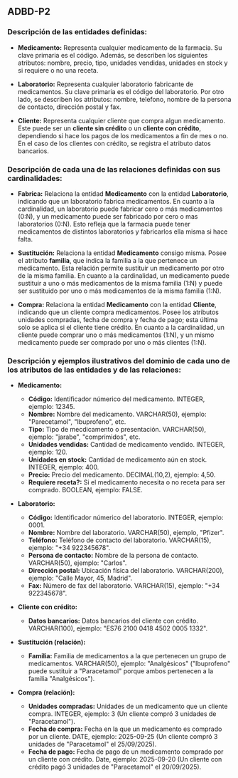 ## ADBD-P2

### Descripción de las entidades definidas:

- **Medicamento:** Representa cualquier medicamento de la farmacia. Su clave primaria es el código. Además, se describen los siguientes atributos: nombre, precio, tipo, unidades vendidas, unidades en stock y si requiere o no una receta.

- **Laboratorio:** Representa cualquier laboratorio fabricante de medicamentos. Su clave primaria es el código del laboratorio. Por otro lado, se describen los atributos: nombre, telefono, nombre de la persona de contacto, dirección postal y fax.

- **Cliente:** Representa cualquier cliente que compra algun medicamento. Este puede ser un **cliente sin crédito** o un **cliente con crédito**, dependiendo si hace los pagos de los medicamentos a fin de mes o no. En el caso de los clientes con crédito, se registra el atributo datos bancarios.

### Descripción de cada una de las relaciones definidas con sus cardinalidades:

- **Fabrica:** Relaciona la entidad **Medicamento** con la entidad **Laboratorio**, indicando que un laboratorio fabrica medicamentos. En cuanto a la cardinalidad, un laboratorio puede fabricar cero o más medicamentos (0:N), y un medicamento puede ser fabricado por cero o mas laboratorios (0:N). Esto refleja que la farmacia puede tener medicamentos de distintos laboratorios y fabricarlos ella misma si hace falta.
  
- **Sustitución:** Relaciona la entidad **Medicamento** consigo misma. Posee el atributo **familia**, que indica la familia a la que pertenece un medicamento. Esta relación permite sustituir un medicamento por otro de la misma familia. En cuanto a la cardinalidad, un medicamento puede sustituir a uno o más medicamentos de la misma familia (1:N) y puede ser sustituido por uno o más medicamentos de la misma familia (1:N).

- **Compra:** Relaciona la entidad **Medicamento** con la entidad **Cliente**, indicando que un cliente compra medicamentos. Posee los atributos unidades compradas, fecha de compra y fecha de pago; esta última solo se aplica si el cliente tiene crédito. En cuanto a la cardinalidad, un cliente puede comprar uno o más medicamentos (1:N), y un mismo medicamento puede ser comprado por uno o más clientes (1:N).

### Descripción y ejemplos ilustrativos del dominio de cada uno de los atributos de las entidades y de las relaciones:

- **Medicamento:**
  - **Código:**  Identificador númerico del medicamento. INTEGER, ejemplo: 12345.
  - **Nombre:** Nombre del medicamento. VARCHAR(50), ejemplo: "Parecetamol", "Ibuprofeno", etc.
  - **Tipo:** Tipo de mecdicamento o presentación. VARCHAR(50), ejemplo: "jarabe", "comprimidos", etc.
  - **Unidades vendidas:** Cantidad de medicamento vendido. INTEGER, ejemplo: 120.
  - **Unidades en stock:** Cantidad de medicamento aún en stock. INTEGER, ejemplo: 400.
  - **Precio:** Precio del medicamento. DECIMAL(10,2), ejemplo: 4,50.
  - **Requiere receta?:** Si el medicamento necesita o no receta para ser comprado. BOOLEAN, ejemplo: FALSE.
   
- **Laboratorio:**
  - **Código:** Identificador númerico del laboratorio. INTEGER, ejemplo: 0001.
  - **Nombre:** Nombre del laboratorio. VARCHAR(50), ejemplo, "Pfizer".
  - **Teléfono:** Teléfono de contacto del laboratorio. VARCHAR(15), ejemplo: "+34 922345678".
  - **Persona de contacto:** Nombre de la persona de contacto. VARCHAR(50), ejemplo: "Carlos".
  - **Dirección postal:** Ubicación física del laboratorio. VARCHAR(200), ejemplo: "Calle Mayor, 45, Madrid".
  - **Fax:** Número de fax del laboratorio. VARCHAR(15), ejemplo: "+34 922345678".

- **Cliente con crédito:**
  - **Datos bancarios:** Datos bancarios del cliente con crédito. VARCHAR(100), ejemplo: "ES76 2100 0418 4502 0005 1332".

- **Sustitución (relación):**
  - **Familia:** Familia de medicamentos a la que pertenecen un grupo de medicamentos. VARCHAR(50), ejemplo: "Analgésicos" ("Ibuprofeno" puede sustituir a "Paracetamol" porque ambos pertenecen a la familia "Analgésicos").
 
- **Compra (relación):**
  - **Unidades compradas:** Unidades de un medicamento que un cliente compra. INTEGER, ejemplo: 3 (Un cliente compró 3 unidades de "Paracetamol").
  - **Fecha de compra:** Fecha en la que un medicamento es comprado por un cliente. DATE, ejemplo: 2025-09-25 (Un cliente compró 3 unidades de "Paracetamol" el 25/09/2025).
  - **Fecha de pago:** Fecha de pago de un medicamento comprado por un cliente con crédito. Date, ejemplo: 2025-09-20 (Un cliente con crédito pagó 3 unidades de "Paracetamol" el 20/09/2025).
   

